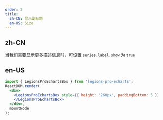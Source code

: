 ```yaml
---
order: 2
title:
  zh-CN: 显示副标题
  en-US: Size
---
```


## zh-CN

当我们需要显示更多描述信息时，可设置 `series.label.show` 为 `true`

## en-US

````jsx
import { LegionsProEchartsBox } from 'legions-pro-echarts';
ReactDOM.render(
  <div>
    <LegionsProEchartsBox style={{ height: '260px', paddingBottom: 5 }}>
    </LegionsProEchartsBox>
  </div>,
  mountNode
);
````
